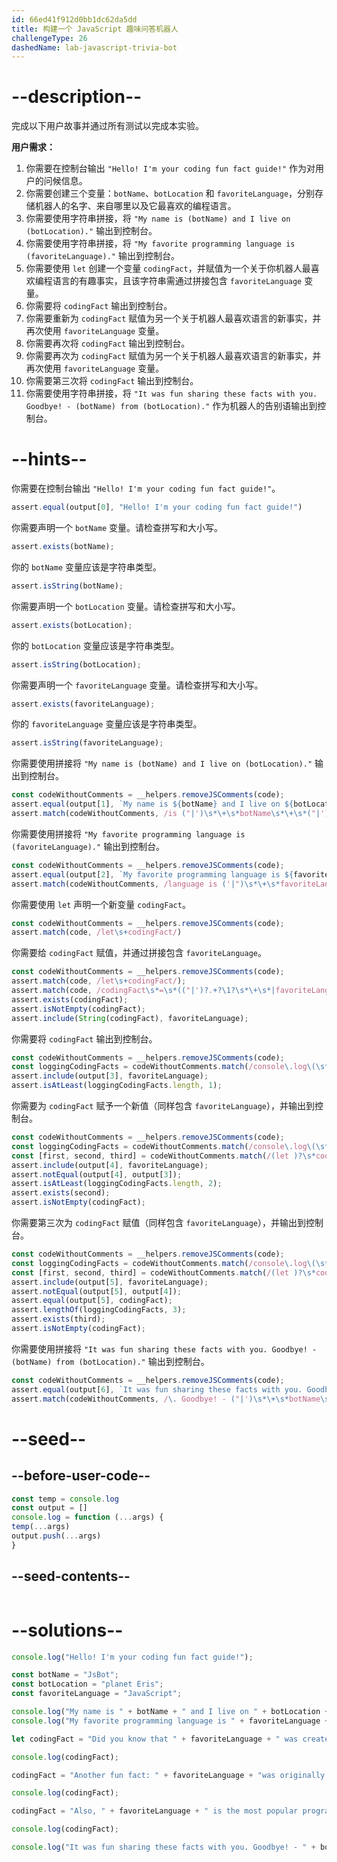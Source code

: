 ```yaml
---
id: 66ed41f912d0bb1dc62da5dd
title: 构建一个 JavaScript 趣味问答机器人
challengeType: 26
dashedName: lab-javascript-trivia-bot
---
```


# --description--

完成以下用户故事并通过所有测试以完成本实验。

**用户需求：**

1. 你需要在控制台输出 `"Hello! I'm your coding fun fact guide!"` 作为对用户的问候信息。
2. 你需要创建三个变量：`botName`、`botLocation` 和 `favoriteLanguage`，分别存储机器人的名字、来自哪里以及它最喜欢的编程语言。
3. 你需要使用字符串拼接，将 `"My name is (botName) and I live on (botLocation)."` 输出到控制台。
4. 你需要使用字符串拼接，将 `"My favorite programming language is (favoriteLanguage)."` 输出到控制台。
5. 你需要使用 `let` 创建一个变量 `codingFact`，并赋值为一个关于你机器人最喜欢编程语言的有趣事实，且该字符串需通过拼接包含 `favoriteLanguage` 变量。
6. 你需要将 `codingFact` 输出到控制台。
7. 你需要重新为 `codingFact` 赋值为另一个关于机器人最喜欢语言的新事实，并再次使用 `favoriteLanguage` 变量。
8. 你需要再次将 `codingFact` 输出到控制台。
9. 你需要再次为 `codingFact` 赋值为另一个关于机器人最喜欢语言的新事实，并再次使用 `favoriteLanguage` 变量。
10. 你需要第三次将 `codingFact` 输出到控制台。
11. 你需要使用字符串拼接，将 `"It was fun sharing these facts with you. Goodbye! - (botName) from (botLocation)."` 作为机器人的告别语输出到控制台。

# --hints--

你需要在控制台输出 `"Hello! I'm your coding fun fact guide!"`。

```js
assert.equal(output[0], "Hello! I'm your coding fun fact guide!")
```

你需要声明一个 `botName` 变量。请检查拼写和大小写。

```js
assert.exists(botName);
```

你的 `botName` 变量应该是字符串类型。

```js
assert.isString(botName);
```

你需要声明一个 `botLocation` 变量。请检查拼写和大小写。

```js
assert.exists(botLocation);
```

你的 `botLocation` 变量应该是字符串类型。

```js
assert.isString(botLocation);
```

你需要声明一个 `favoriteLanguage` 变量。请检查拼写和大小写。

```js
assert.exists(favoriteLanguage);
```

你的 `favoriteLanguage` 变量应该是字符串类型。

```js
assert.isString(favoriteLanguage);
```

你需要使用拼接将 `"My name is (botName) and I live on (botLocation)."` 输出到控制台。

```js
const codeWithoutComments = __helpers.removeJSComments(code);
assert.equal(output[1], `My name is ${botName} and I live on ${botLocation}.`)
assert.match(codeWithoutComments, /is ("|')\s*\+\s*botName\s*\+\s*("|') and I live on \2\s*\+\s*botLocation\s*\+\s*('|")\./)
```

你需要使用拼接将 `"My favorite programming language is (favoriteLanguage)."` 输出到控制台。

```js
const codeWithoutComments = __helpers.removeJSComments(code);
assert.equal(output[2], `My favorite programming language is ${favoriteLanguage}.`)
assert.match(codeWithoutComments, /language is ('|")\s*\+\s*favoriteLanguage\s*\+\s*('|")\./);
```

你需要使用 `let` 声明一个新变量 `codingFact`。

```js
const codeWithoutComments = __helpers.removeJSComments(code);
assert.match(code, /let\s+codingFact/)
```

你需要给 `codingFact` 赋值，并通过拼接包含 `favoriteLanguage`。

```js
const codeWithoutComments = __helpers.removeJSComments(code);
assert.match(code, /let\s+codingFact/);
assert.match(code, /codingFact\s*=\s*(("|')?.+?\1?\s*\+\s*|favoriteLanguage\s*\+\s*(("|')?.+?\3?))/);
assert.exists(codingFact);
assert.isNotEmpty(codingFact);
assert.include(String(codingFact), favoriteLanguage);
```

你需要将 `codingFact` 输出到控制台。

```js
const codeWithoutComments = __helpers.removeJSComments(code);
const loggingCodingFacts = codeWithoutComments.match(/console\.log\(\s*codingFact\s*\)/g)
assert.include(output[3], favoriteLanguage);
assert.isAtLeast(loggingCodingFacts.length, 1);
```

你需要为 `codingFact` 赋予一个新值（同样包含 `favoriteLanguage`），并输出到控制台。

```js
const codeWithoutComments = __helpers.removeJSComments(code);
const loggingCodingFacts = codeWithoutComments.match(/console\.log\(\s*codingFact\s*\)/g)
const [first, second, third] = codeWithoutComments.match(/(let )?\s*codingFact\s*=\s*(("|')?.+?\2?\s*\+\s*|favoriteLanguage\s*\+\s*(("|')?.+?\2?))/g);
assert.include(output[4], favoriteLanguage);
assert.notEqual(output[4], output[3]);
assert.isAtLeast(loggingCodingFacts.length, 2);
assert.exists(second);
assert.isNotEmpty(codingFact); 
```

你需要第三次为 `codingFact` 赋值（同样包含 `favoriteLanguage`），并输出到控制台。

```js
const codeWithoutComments = __helpers.removeJSComments(code);
const loggingCodingFacts = codeWithoutComments.match(/console\.log\(\s*codingFact\s*\)/g)
const [first, second, third] = codeWithoutComments.match(/(let )?\s*codingFact\s*=\s*(("|')?.+?\2?\s*\+\s*|favoriteLanguage\s*\+\s*(("|')?.+?\2?))/g);
assert.include(output[5], favoriteLanguage);
assert.notEqual(output[5], output[4]);
assert.equal(output[5], codingFact);
assert.lengthOf(loggingCodingFacts, 3);
assert.exists(third);
assert.isNotEmpty(codingFact); 
```

你需要使用拼接将 `"It was fun sharing these facts with you. Goodbye! - (botName) from (botLocation)."` 输出到控制台。

```js
const codeWithoutComments = __helpers.removeJSComments(code);
assert.equal(output[6], `It was fun sharing these facts with you. Goodbye! - ${botName} from ${botLocation}.`);
assert.match(codeWithoutComments, /\. Goodbye! - ("|')\s*\+\s*botName\s*\+\s*('|") from \2\s*\+\s*botLocation\s*\+\s*("|')\./)
```

# --seed--

## --before-user-code--

```js
const temp = console.log
const output = []
console.log = function (...args) {
temp(...args)
output.push(...args)
}
```

## --seed-contents--

```js

```

# --solutions--

```js
console.log("Hello! I'm your coding fun fact guide!");

const botName = "JsBot";
const botLocation = "planet Eris";
const favoriteLanguage = "JavaScript";

console.log("My name is " + botName + " and I live on " + botLocation + ".");
console.log("My favorite programming language is " + favoriteLanguage + ".");

let codingFact = "Did you know that " + favoriteLanguage + " was created in just 10 days?";

console.log(codingFact);

codingFact = "Another fun fact: " + favoriteLanguage + "was originally called Mocha!";

console.log(codingFact);

codingFact = "Also, " + favoriteLanguage + " is the most popular programming language in the world.";

console.log(codingFact);

console.log("It was fun sharing these facts with you. Goodbye! - " + botName + " from " + botLocation + ".");

```

